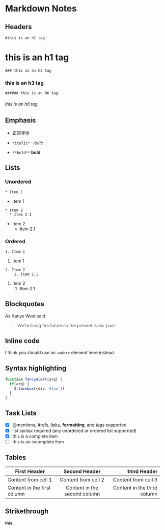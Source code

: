 # Markdown Notes

## Headers 
`#this is an h1 tag` 
# this is an h1 tag 
`### this is an h3 tag`
 ### this is an h3 tag 
 `###### this is an h6 tag`
 ###### this is an h6 tag 

## Emphasis
- 正常字体


- `*italic* ` *italic* 

- `**bold**` **bold** 

## Lists
### Unordered
`* Item 1`
* Item 1
``` 
* Item 2
  * Item 2.1
```
* Item 2
  * Item 2.1

### Ordered
`1. Item 1`
1. Item 1
```
1. Item 2
    1. Item 2.1
```
1. Item 2
    1. Item 2.1

## Blockquotes
As Kanye West said:

> We're living the future so
> the present is our past.

## Inline code
I think you should use an
`<addr>` element here instead.

## Syntax highlighting
```javascript
function fancyAlert(arg) {
  if(arg) {
    $.facebox({div:'#foo'})
  }
}
```
## Task Lists
- [x] @mentions, #refs, [links](), **formatting**, and <del>tags</del> supported
- [x] list syntax required (any unordered or ordered list supported)
- [x] this is a complete item
- [ ] this is an incomplete item

## Tables
First Header | Second Header | third Header |
------------ | :-------------:| -------------:|
Content from cell 1 | Content from cell 2 | Content from cell 3|
Content in the first column | Content in the second column | Content in the third column |

## Strikethrough
~~this~~
